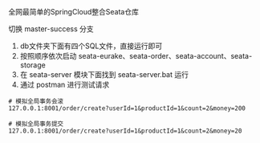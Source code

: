 全网最简单的SpringCloud整合Seata仓库

切换 master-success 分支 
1. db文件夹下面有四个SQL文件，直接运行即可
2. 按照顺序依次启动 seata-eurake、seata-order、seata-account、seata-storage
3. 在 seata-server 模块下面找到 seata-server.bat 运行
4. 通过 postman 进行测试请求 
```
# 模拟全局事务会滚
127.0.0.1:8001/order/create?userId=1&productId=1&count=2&money=200
```
```
# 模拟全局事务提交
127.0.0.1:8001/order/create?userId=1&productId=1&count=2&money=20
```
